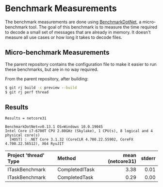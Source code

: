 # Benchmark Measurements

The benchmark measurements are done using
[BenchmarkDotNet](https://benchmarkdotnet.org/), a micro-benchmark tool. The
goal of this benchmark is to measure the time required to decode a small set of
messages that are already in memory. It doesn't measure all use cases or how
long it takes to decode files.

## Micro-benchmark Measurements

The parent repository contains the configuration file to make it easier to run
these benchmarks, but are in no way required.

From the parent repository, after building:

```cmd
$ git rj build -c preview --build
$ git rj perf thread
```

## Results

```text
Results = netcore31

BenchmarkDotNet=v0.13.1 OS=Windows 10.0.19045
Intel Core i7-6700T CPU 2.80GHz (Skylake), 1 CPU(s), 8 logical and 4 physical core(s)
  [HOST] : .NET Core 3.1.32 (CoreCLR 4.700.22.55902, CoreFX 4.700.22.56512), X64 RyuJIT
```

| Project 'thread' Type | Method         | mean (netcore31) | stderr |
|:----------------------|:---------------|-----------------:|-------:|
| ITaskBenchmark        | CompletedITask | 3.38             | 0.01   |
| ITaskBenchmark        | CompletedTask  | 0.29             | 0.00   |
